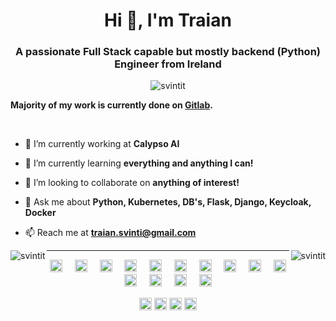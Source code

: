 <h1 align="center">Hi 👋, I'm Traian</h1>
<h3 align="center">A passionate Full Stack capable but mostly backend (Python) Engineer from Ireland</h3>

<p align="center"> <img src="https://komarev.com/ghpvc/?username=svintit" alt="svintit" /> </p>

**Majority of my work is currently done on [Gitlab](https://gitlab.com/svintit).**

<br />

- 🔭 I’m currently working at **Calypso AI**

- 🌱 I’m currently learning **everything and anything I can!**

- 👯 I’m looking to collaborate on **anything of interest!**

- 💬 Ask me about **Python, Kubernetes, DB's, Flask, Django, Keycloak, Docker**

- 📫 Reach me at **traian.svinti@gmail.com**


<img align="left" src="https://github-readme-stats.vercel.app/api/top-langs/?username=svintit&layout=compact&hide=html" alt="svintit" />
<img align="right" src="https://github-readme-stats.vercel.app/api?username=svintit&show_icons=true" alt="svintit" />

---

<p align="center">
  <img src="https://devicons.github.io/devicon/devicon.git/icons/vuejs/vuejs-original-wordmark.svg" alt="vuejs" width="20" height="20"/> &nbsp;&nbsp;&nbsp;
  <img src="https://devicons.github.io/devicon/devicon.git/icons/bootstrap/bootstrap-plain.svg" alt="bootstrap" width="20" height="20"/>  &nbsp;&nbsp;&nbsp;
  <img src="https://devicons.github.io/devicon/devicon.git/icons/css3/css3-original-wordmark.svg" alt="css3" width="20" height="20"/>  &nbsp;&nbsp;&nbsp;
  <img src="https://devicons.github.io/devicon/devicon.git/icons/django/django-original.svg" alt="django" width="20" height="20"/>  &nbsp;&nbsp;&nbsp;
  <img src="https://devicons.github.io/devicon/devicon.git/icons/docker/docker-original-wordmark.svg" alt="docker" width="20" height="20"/>  &nbsp;&nbsp;&nbsp;
  <img src="https://devicons.github.io/devicon/devicon.git/icons/html5/html5-original-wordmark.svg" alt="html5" width="20" height="20"/>  &nbsp;&nbsp;&nbsp;
  <img src="https://devicons.github.io/devicon/devicon.git/icons/javascript/javascript-original.svg" alt="javascript" width="20" height="20"/>  &nbsp;&nbsp;&nbsp;
  <img src="https://devicons.github.io/devicon/devicon.git/icons/typescript/typescript-original.svg" alt="typescript" width="20" height="20"/>  &nbsp;&nbsp;&nbsp;
  <img src="https://devicons.github.io/devicon/devicon.git/icons/mysql/mysql-original-wordmark.svg" alt="mysql" width="20" height="20"/>  &nbsp;&nbsp;&nbsp;
  <img src="https://devicons.github.io/devicon/devicon.git/icons/postgresql/postgresql-original-wordmark.svg" alt="postgresql" width="20" height="20"/>  &nbsp;&nbsp;&nbsp;
  <img src="https://devicons.github.io/devicon/devicon.git/icons/redhat/redhat-original-wordmark.svg" alt="redhat" width="20" height="20"/>  &nbsp;&nbsp;&nbsp;
  <img src="https://devicons.github.io/devicon/devicon.git/icons/sass/sass-original.svg" alt="sass" width="20" height="20"/>  &nbsp;&nbsp;&nbsp;
  <img src="https://devicons.github.io/devicon/devicon.git/icons/python/python-original-wordmark.svg" alt="python" width="20" height="20"/>  &nbsp;&nbsp;&nbsp;
  <img src="https://devicons.github.io/devicon/devicon.git/icons/nginx/nginx-original.svg" alt="nginx" width="20" height="20"/> &nbsp;&nbsp;&nbsp;
</p>

<p align="center">
<a href="https://dev.to/svintit" target="blank"><img align="center" src="https://cdn.jsdelivr.net/npm/simple-icons@3.0.1/icons/dev-dot-to.svg" alt="svintit" height="20" width="20" /></a>
<a href="https://linkedin.com/in/svintit" target="blank"><img align="center" src="https://cdn.jsdelivr.net/npm/simple-icons@3.0.1/icons/linkedin.svg" alt="svintit" height="20" width="20" /></a>
<a href="https://fb.com/traian.svinti" target="blank"><img align="center" src="https://cdn.jsdelivr.net/npm/simple-icons@3.0.1/icons/facebook.svg" alt="traian.svinti" height="20" width="20" /></a>
<a href="https://instagram.com/traiancatchme" target="blank"><img align="center" src="https://cdn.jsdelivr.net/npm/simple-icons@3.0.1/icons/instagram.svg" alt="traiancatchme" height="20" width="20" /></a>
</p>
